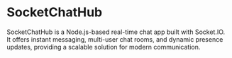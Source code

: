 # SocketChatHub
SocketChatHub is a Node.js-based real-time chat app built with Socket.IO. It offers instant messaging, multi-user chat rooms, and dynamic presence updates, providing a scalable solution for modern communication.
